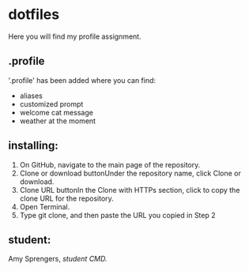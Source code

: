 # dotfiles
Here you will find my profile assignment.

## .profile
'.profile' has been added where you can find:
 * aliases 
 * customized prompt
 * welcome cat message
 * weather at the moment
 
## installing:
1. On GitHub, navigate to the main page of the repository.
2. Clone or download buttonUnder the repository name, click Clone or download.
3. Clone URL buttonIn the Clone with HTTPs section, click  to copy the clone URL for the repository.
4. Open Terminal.
5. Type git clone, and then paste the URL you copied in Step 2

## student:
Amy Sprengers, _student CMD._ 
